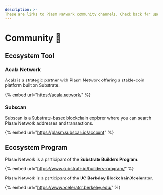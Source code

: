 ```yaml
---
description: >-
These are links to Plasm Network community channels. Check back for updates as the Plasm Network community is continually growing.
---
```


# Community 🎨

## Ecosystem Tool

### Acala Network

Acala is a strategic partner with Plasm Network offering a stable-coin platform built on Substrate.

{% embed url="https://acala.network/" %}

### Subscan

Subscan is a Substrate-based blockchain explorer where you can search Plasm Network addresses and transactions.

{% embed url="https://plasm.subscan.io/account" %}

## Ecosystem Program

Plasm Network is a participant of the **Substrate Builders Program**.

{% embed url="https://www.substrate.io/builders-program/" %}

Plasm Network is a participant of the **UC Berkeley Blockchain Xcelerator.**

{% embed url="https://www.xcelerator.berkeley.edu/" %}



